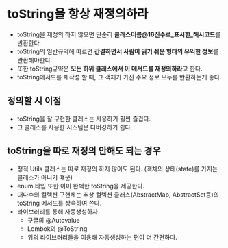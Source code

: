 # toString을 항상 재정의하라

- toString을 재정의 하지 않으면 단순히 **클래스이름@16진수로_표시한_해시코드**를 반환한다.
- toString의 일반규약에 따르면 **간결하면서 사람이 읽기 쉬운 형태의 유익한 정보**를 반환해야한다.
- 또한 toString규약은 **모든 하위 클래스에서 이 메서드를 재정의하라**고 한다.
- toString메서드를 재작성 할 때, 그 객체가 가진 주요 정보 모두를 반환하는게 좋다.

## 정의할 시 이점
- toString을 잘 구현한 클래스는 사용하기 훨씬 즐겁다.
- 그 클래스를 사용한 시스템은 디버깅하기 쉽다.

## toString을 따로 재정의 안해도 되는 경우

-   정적 Utils 클래스는 따로 재정의 하지 않아도 된다. (객체의 상태(state)를 가지는 클래스가 아니기 떄문)
-   enum 타입 또한 이미 완벽한 toString을 제공한다.
-   대다수의 컬렉션 구현체는 추상 컬렉션 클래스(AbstractMap, AbstractSet등)의 toString 메서드를 상속하여 쓴다.
-   라이브러리를 통해 자동생성하자
    -   구글의 @Autovalue
    -   Lombok의 @ToString
    -   위의 라이브러리들을 이용해 자동생성하는 편이 더 간편하다.